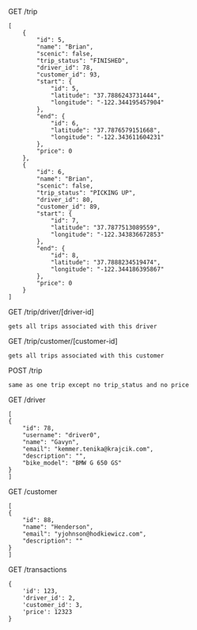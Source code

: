 GET /trip
```
[
    {
        "id": 5,
        "name": "Brian",
        "scenic": false,
        "trip_status": "FINISHED",
        "driver_id": 78,
        "customer_id": 93,
        "start": {
            "id": 5,
            "latitude": "37.7886243731444",
            "longitude": "-122.344195457904"
        },
        "end": {
            "id": 6,
            "latitude": "37.7876579151668",
            "longitude": "-122.343611604231"
        },
        "price": 0
    },
    {
        "id": 6,
        "name": "Brian",
        "scenic": false,
        "trip_status": "PICKING UP",
        "driver_id": 80,
        "customer_id": 89,
        "start": {
            "id": 7,
            "latitude": "37.7877513089559",
            "longitude": "-122.343836672853"
        },
        "end": {
            "id": 8,
            "latitude": "37.7888234519474",
            "longitude": "-122.344186395867"
        },
        "price": 0
    }
]
```

GET /trip/driver/[driver-id]

`gets all trips associated with this driver`

GET /trip/customer/[customer-id]

`gets all trips associated with this customer`

POST /trip

`same as one trip except no trip_status and no price`

GET /driver

```
[
{
    "id": 78,
    "username": "driver0",
    "name": "Gavyn",
    "email": "kemmer.tenika@krajcik.com",
    "description": "",
    "bike_model": "BMW G 650 GS"
}
]
```

GET /customer
```
[
{
    "id": 88,
    "name": "Henderson",
    "email": "yjohnson@hodkiewicz.com",
    "description": ""
}
]
```

GET /transactions

```
{
    'id': 123,
    'driver_id': 2,
    'customer_id': 3,
    'price': 12323
}
```
